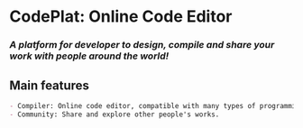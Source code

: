 # CodePlat: Online Code Editor
### _A platform for developer to design, compile and share your work with people around the world!_

## Main features

```markdown
- Compiler: Online code editor, compatible with many types of programming languages.
- Community: Share and explore other people's works.
